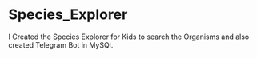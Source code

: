 # Species_Explorer
I Created the Species Explorer for Kids to search the Organisms and also created Telegram Bot in MySQl.
